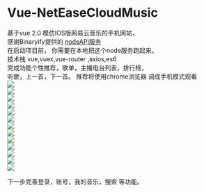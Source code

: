 # Vue-NetEaseCloudMusic

基于vue 2.0  模仿IOS版网易云音乐的手机网站，<br>
感谢Binaryify提供的 <a href="https://github.com/Binaryify/NeteaseCloudMusicApi" targer="_blank">nodeAPI服务</a><br>
在启动项目前， 你需要在本地把这个node服务跑起来。<br>
技术栈  vue,vuex,vue-router ,axios,es6<br>
完成功能个性推荐，歌单，主播电台列表，排行榜，<br>
听歌，上一首，下一首。
推荐将使用chrome浏览器 调成手机模式观看<br>
<img src="http://chuantu.biz/t6/315/1526738401x-1404793417.png" /><br>
<img src="http://img0.ph.126.net/TdcbcE4OuZUYWoAz3zRHRA==/6631487779144620060.png"><br>
<img src="http://img0.ph.126.net/b8PRNcwIQJ5xk_-mnvixLQ==/6608189127749858259.png"><br>
<img src="http://img2.ph.126.net/vG0-fzpLDEBRkPitOWDAyA==/5717538529761053345.png"><br>
<img src="http://img1.ph.126.net/WskDjC59K08LkZd8lfGawA==/6631721975121221203.png"><br>
<img src="http://img1.ph.126.net/q6Sl2Y1CViC-lZdtEdkLIQ==/6608203421401026361.png"><br>
<img src="http://img1.ph.126.net/ZmUxBDrszYuHTQpm7kksfg==/6608249600889366787.png"><br>
<img src="http://img2.ph.126.net/6dU4GpznYoTUPF0bUz5brA==/801640733772362504.png"><br>
<img src="http://img1.ph.126.net/UZ4TrgmlYf_-gTJBJ9FqmA==/2605050909477231508.png"><br>
<img src="http://img1.ph.126.net/nUuh5rSwXHc3QCJzMeeA2A==/6597330350914342483.png"><br>
<img src="http://img0.ph.126.net/LoHSB-Bf5Bab6Yyyb7RXvg==/801640733772362502.png"><br>
<img src="http://img1.ph.126.net/vxneaaRk3QE47fEulacicg==/6631673596609583503.png"><br>
<img src="http://img1.ph.126.net/7tM3W3123y39Ri-i59Yk9A==/6632722530700421533.png"><br>

下一步完善登录，账号，我的音乐，搜索 等功能。

